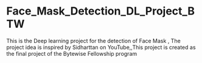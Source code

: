 # Face_Mask_Detection_DL_Project_BTW
This is the Deep learning project for the detection of Face Mask , The project idea is inspired by Sidharttan on YouTube,,This project is created as the final project of the Bytewise Fellowship program 
